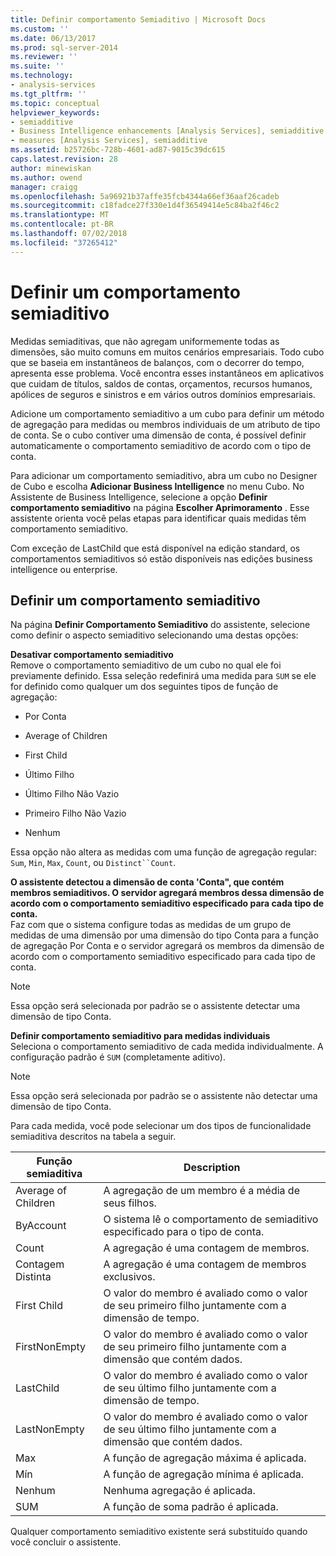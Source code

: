 ```yaml
---
title: Definir comportamento Semiaditivo | Microsoft Docs
ms.custom: ''
ms.date: 06/13/2017
ms.prod: sql-server-2014
ms.reviewer: ''
ms.suite: ''
ms.technology:
- analysis-services
ms.tgt_pltfrm: ''
ms.topic: conceptual
helpviewer_keywords:
- semiadditive
- Business Intelligence enhancements [Analysis Services], semiadditive behavior
- measures [Analysis Services], semiadditive
ms.assetid: b25726bc-728b-4601-ad87-9015c39dc615
caps.latest.revision: 28
author: minewiskan
ms.author: owend
manager: craigg
ms.openlocfilehash: 5a96921b37affe35fcb4344a66ef36aaf26cadeb
ms.sourcegitcommit: c18fadce27f330e1d4f36549414e5c84ba2f46c2
ms.translationtype: MT
ms.contentlocale: pt-BR
ms.lasthandoff: 07/02/2018
ms.locfileid: "37265412"
---
```

# <a name="define-semiadditive-behavior"></a>Definir um comportamento semiaditivo
  Medidas semiaditivas, que não agregam uniformemente todas as dimensões, são muito comuns em muitos cenários empresariais. Todo cubo que se baseia em instantâneos de balanços, com o decorrer do tempo, apresenta esse problema. Você encontra esses instantâneos em aplicativos que cuidam de títulos, saldos de contas, orçamentos, recursos humanos, apólices de seguros e sinistros e em vários outros domínios empresariais.  
  
 Adicione um comportamento semiaditivo a um cubo para definir um método de agregação para medidas ou membros individuais de um atributo de tipo de conta. Se o cubo contiver uma dimensão de conta, é possível definir automaticamente o comportamento semiaditivo de acordo com o tipo de conta.  
  
 Para adicionar um comportamento semiaditivo, abra um cubo no Designer de Cubo e escolha **Adicionar Business Intelligence** no menu Cubo. No Assistente de Business Intelligence, selecione a opção **Definir comportamento semiaditivo** na página **Escolher Aprimoramento** . Esse assistente orienta você pelas etapas para identificar quais medidas têm comportamento semiaditivo.  
  
 Com exceção de LastChild que está disponível na edição standard, os comportamentos semiaditivos só estão disponíveis nas edições business intelligence ou enterprise.  
  
## <a name="define-semiadditive-behavior"></a>Definir um comportamento semiaditivo  
 Na página **Definir Comportamento Semiaditivo** do assistente, selecione como definir o aspecto semiaditivo selecionando uma destas opções:  
  
 **Desativar comportamento semiaditivo**  
 Remove o comportamento semiaditivo de um cubo no qual ele foi previamente definido. Essa seleção redefinirá uma medida para `SUM` se ele for definido como qualquer um dos seguintes tipos de função de agregação:  
  
-   Por Conta  
  
-   Average of Children  
  
-   First Child  
  
-   Último Filho  
  
-   Último Filho Não Vazio  
  
-   Primeiro Filho Não Vazio  
  
-   Nenhum  
  
 Essa opção não altera as medidas com uma função de agregação regular: `Sum`, `Min`, `Max`, `Count`, ou `Distinct``Count`.  
  
 **O assistente detectou a dimensão de conta 'Conta", que contém membros semiaditivos. O servidor agregará membros dessa dimensão de acordo com o comportamento semiaditivo especificado para cada tipo de conta.**  
 Faz com que o sistema configure todas as medidas de um grupo de medidas de uma dimensão por uma dimensão do tipo Conta para a função de agregação Por Conta e o servidor agregará os membros da dimensão de acordo com o comportamento semiaditivo especificado para cada tipo de conta.  
  
> [!NOTE]  
>  Essa opção será selecionada por padrão se o assistente detectar uma dimensão de tipo Conta.  
  
 **Definir comportamento semiaditivo para medidas individuais**  
 Seleciona o comportamento semiaditivo de cada medida individualmente. A configuração padrão é `SUM` (completamente aditivo).  
  
> [!NOTE]  
>  Essa opção será selecionada por padrão se o assistente não detectar uma dimensão de tipo Conta.  
  
 Para cada medida, você pode selecionar um dos tipos de funcionalidade semiaditiva descritos na tabela a seguir.  
  
|Função semiaditiva|Description|  
|---------------------------|-----------------|  
|Average of Children|A agregação de um membro é a média de seus filhos.|  
|ByAccount|O sistema lê o comportamento de semiaditivo especificado para o tipo de conta.|  
|Count|A agregação é uma contagem de membros.|  
|Contagem Distinta|A agregação é uma contagem de membros exclusivos.|  
|First Child|O valor do membro é avaliado como o valor de seu primeiro filho juntamente com a dimensão de tempo.|  
|FirstNonEmpty|O valor do membro é avaliado como o valor de seu primeiro filho juntamente com a dimensão que contém dados.|  
|LastChild|O valor do membro é avaliado como o valor de seu último filho juntamente com a dimensão de tempo.|  
|LastNonEmpty|O valor do membro é avaliado como o valor de seu último filho juntamente com a dimensão que contém dados.|  
|Max|A função de agregação máxima é aplicada.|  
|Mín|A função de agregação mínima é aplicada.|  
|Nenhum|Nenhuma agregação é aplicada.|  
|SUM|A função de soma padrão é aplicada.|  
  
 Qualquer comportamento semiaditivo existente será substituído quando você concluir o assistente.  
  
  
